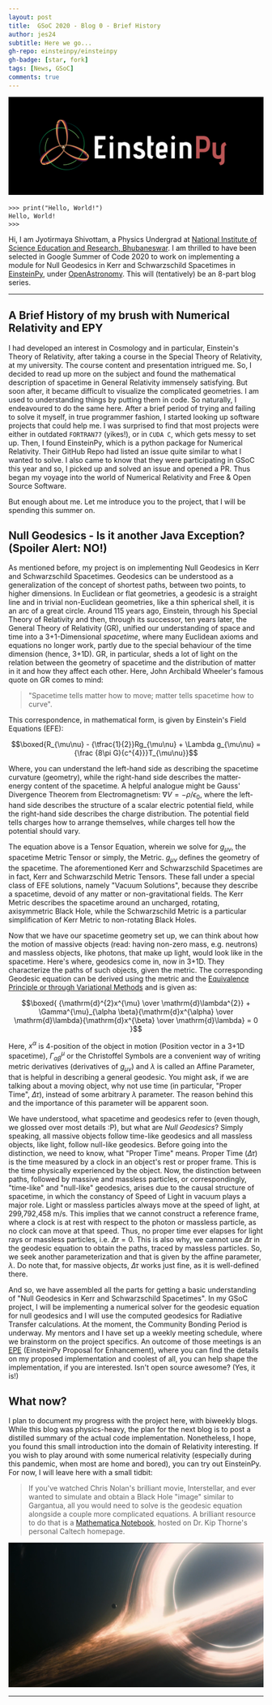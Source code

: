 ```yaml
---
layout: post
title:  GSoC 2020 - Blog 0 - Brief History
author: jes24
subtitle: Here we go...
gh-repo: einsteinpy/einsteinpy
gh-badge: [star, fork]
tags: [News, GSoC]
comments: true
---
```


![EPY Logo](../img/gsoc20_intro/EPY%20Whitespace%20-%20Inverted.png)

```
>>> print("Hello, World!")
Hello, World!
>>> 
```
Hi, I am Jyotirmaya Shivottam, a Physics Undergrad at [National Institute of Science Education and Research, Bhubaneswar](https://www.niser.ac.in/). I am thrilled to have been selected in Google Summer of Code 2020 to work on implementing a module for Null Geodesics in Kerr and Schwarzschild Spacetimes in [EinsteinPy](https://einsteinpy.org/), under [OpenAstronomy](http://openastronomy.org/). This will (tentatively) be an 8-part blog series.

---
## A Brief History of my brush with Numerical Relativity and EPY

I had developed an interest in Cosmology and in particular, Einstein's Theory of Relativity, after taking a course in the Special Theory of Relativity, at my university. The course content and presentation intrigued me. So, I decided to read up more on the subject and found the mathematical description of spacetime in General Relativity immensely satisfying. But soon after, it became difficult to visualize the complicated geometries. I am used to understanding things by putting them in code. So naturally, I endeavoured to do the same here. After a brief period of trying and failing to solve it myself, in true programmer fashion, I started looking up software projects that could help me. I was surprised to find that most projects were either in outdated `FORTRAN77` (yikes!), or in `CUDA C`, which gets messy to set up. Then, I found EinsteinPy, which is a python package for Numerical Relativity. Their GitHub Repo had listed an issue quite similar to what I wanted to solve. I also came to know that they were participating in GSoC this year and so, I picked up and solved an issue and opened a PR. Thus began my voyage into the world of Numerical Relativity and Free & Open Source Software.

But enough about me. Let me introduce you to the project, that I will be spending this summer on.

## Null Geodesics - Is it another Java Exception? (Spoiler Alert: NO!)

As mentioned before, my project is on implementing Null Geodesics in Kerr and Schwarzschild Spacetimes. Geodesics can be understood as a generalization of the concept of shortest paths, between two points, to higher dimensions. In Euclidean or flat geometries, a geodesic is a straight line and in trivial non-Euclidean geometries, like a thin spherical shell, it is an arc of a great circle. Around 115 years ago, Einstein, through his Special Theory of Relativity and then, through its successor, ten years later, the General Theory of Relativity (GR), unified our understanding of space and time into a 3+1-Dimensional *spacetime*, where many Euclidean axioms and equations no longer work, partly due to the special behaviour of the time dimension (hence, 3+1D). GR, in particular, sheds a lot of light on the relation between the geometry of spacetime and the distribution of matter in it and how they affect each other. Here, John Archibald Wheeler's famous quote on GR comes to mind:

> "Spacetime tells matter how to move; matter tells spacetime how to curve".

This correspondence, in mathematical form, is given by Einstein's Field Equations (EFE):

$$\boxed{R_{\mu\nu} - {\tfrac{1}{2}}Rg_{\mu\nu} + \Lambda g_{\mu\nu} = {\frac {8\pi G}{c^{4}}}T_{\mu\nu}}$$

Where, you can understand the left-hand side as describing the spacetime curvature (geometry), while the right-hand side describes the matter-energy content of the spacetime. A helpful analogue might be Gauss' Divergence Theorem from Electromagnetism: $\nabla V = -\rho/\epsilon_0$, where the left-hand side describes the structure of a scalar electric potential field, while the right-hand side describes the charge distribution. The potential field tells charges how to arrange themselves, while charges tell how the potential should vary.

The equation above is a Tensor Equation, wherein we solve for $g_{\mu\nu}$, the spacetime Metric Tensor or simply, the Metric. $g_{\mu\nu}$ defines the geometry of the spacetime. The aforementioned Kerr and Schwarzschild Spacetimes are in fact, Kerr and Schwarzschild Metric Tensors. These fall under a special class of EFE solutions, namely "Vacuum Solutions", because they describe a spacetime, devoid of any matter or non-gravitational fields. The Kerr Metric describes the spacetime around an uncharged, rotating, axisymmetric Black Hole, while the Schwarzschild Metric is a particular simplification of Kerr Metric to non-rotating Black Holes.

Now that we have our spacetime geometry set up, we can think about how the motion of massive objects (read: having non-zero mass, e.g. neutrons) and massless objects, like photons, that make up light, would look like in the spacetime. Here's where, geodesics come in, now in 3+1D. They characterize the paths of such objects, given the metric. The corresponding Geodesic equation can be derived using the metric and the [Equivalence Principle or through Variational Methods](https://en.wikipedia.org/wiki/Geodesics_in_general_relativity) and is given as:

$$\boxed{
{\mathrm{d}^{2}x^{\mu} \over \mathrm{d}\lambda^{2}} + \Gamma^{\mu}_{\alpha \beta}{\mathrm{d}x^{\alpha} \over \mathrm{d}\lambda}{\mathrm{d}x^{\beta} \over \mathrm{d}\lambda} = 0
}$$

Here, $x^\alpha$ is 4-position of the object in motion (Position vector in a 3+1D spacetime), $\Gamma^{\mu}_{\alpha\beta}$ or the Christoffel Symbols are a convenient way of writing metric derivatives (derivatives of $g_{\mu\nu}$) and $\lambda$ is called an Affine Parameter, that is helpful in describing a general geodesic. You might ask, if we are talking about a moving object, why not use time (in particular, "Proper Time", $\Delta\tau$), instead of some arbitrary $\lambda$ parameter. The reason behind this and the importance of this parameter will be apparent soon.

We have understood, what spacetime and geodesics refer to (even though, we glossed over most details :P), but what are *Null Geodesics*? Simply speaking, all massive objects follow time-like geodesics and all massless objects, like light, follow null-like geodesics. Before going into the distinction, we need to know, what "Proper Time" means. Proper Time ($\Delta\tau$) is the time measured by a clock in an object's rest or proper frame. This is the time physically experienced by the object. Now, the distinction between paths, followed by massive and massless particles, or correspondingly, "time-like" and "null-like" geodesics, arises due to the causal structure of spacetime, in which the constancy of Speed of Light in vacuum plays a major role. Light or massless particles always move at the speed of light, at 299,792,458 m/s. This implies that we cannot construct a reference frame, where a clock is at rest with respect to the photon or massless particle, as no clock can move at that speed. Thus, no proper time ever elapses for light rays or massless particles, i.e. $\Delta\tau = 0$. This is also why, we cannot use $\Delta\tau$ in the geodesic equation to obtain the paths, traced by massless particles. So, we seek another parameterization and that is given by the affine parameter, $\lambda$. Do note that, for massive objects, $\Delta\tau$ works just fine, as it is well-defined there.

And so, we have assembled all the parts for getting a basic understanding of "Null Geodesics in Kerr and Schwarzschild Spacetimes". In my GSoC project, I will be implementing a numerical solver for the geodesic equation for null geodesics and I will use the computed geodesics for Radiative Transfer calculations. At the moment, the Community Bonding Period is underway. My mentors and I have set up a weekly meeting schedule, where we brainstorm on the project specifics. An outcome of those meetings is an [EPE](https://github.com/einsteinpy/EinsteinPy-EPEs/pull/4) (EinsteinPy Proposal for Enhancement), where you can find the details on my proposed implementation and coolest of all, you can help shape the implementation, if you are interested. Isn't open source awesome? (Yes, it is!)

## What now?

I plan to document my progress with the project here, with biweekly blogs. While this blog was physics-heavy, the plan for the next blog is to post a distilled summary of the actual code implementation. Nonetheless, I hope, you found this small introduction into the domain of Relativity interesting. If you wish to play around with some numerical relativity (especially during this pandemic, when most are home and bored), you can try out EinsteinPy. For now, I will leave here with a small tidbit:

> If you've watched Chris Nolan's brilliant movie, Interstellar, and ever wanted to simulate and obtain a Black Hole "image" similar to Gargantua, all you would need to solve is the geodesic equation alongside a couple more complicated equations. A brilliant resource to do that is a [Mathematica Notebook](http://www.its.caltech.edu/~kip/Interstellar/RayBundleDerive.nb), hosted on Dr. Kip Thorne's personal Caltech homepage.

![Gargantua, Accreting (from Interstellar)](../img/gsoc20_intro/Gargantua.png)

---
